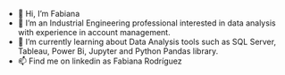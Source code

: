 - 👋 Hi, I’m Fabiana
- 👀 I’m an Industrial Engineering professional interested in data analysis with experience in account management.
- 🌱 I’m currently learning about Data Analysis tools such as SQL Server, Tableau, Power Bi, Jupyter and Python Pandas library.
- 📫 Find me on linkedin as Fabiana Rodríguez

<!---
FabianaRod/FabianaRod is a ✨ special ✨ repository because its `README.md` (this file) appears on your GitHub profile.
You can click the Preview link to take a look at your changes.
--->
